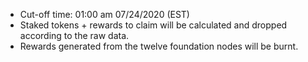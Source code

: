 * Cut-off time: 01:00 am 07/24/2020 (EST)
* Staked tokens + rewards to claim will be calculated and dropped according to the raw data.
* Rewards generated from the twelve foundation nodes will be burnt.
